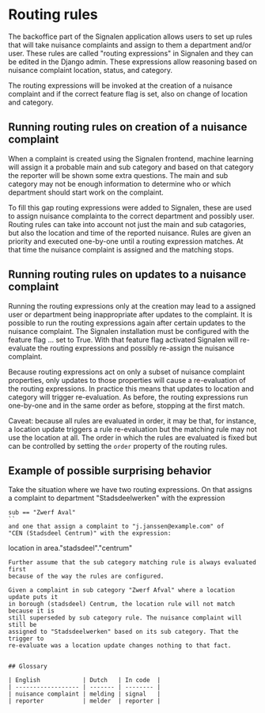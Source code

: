 # Routing rules
The backoffice part of the Signalen application allows users to set up rules
that will take nuisance complaints and assign to them a department
and/or user. These rules are called "routing expressions" in Signalen and they
can be edited in the Django admin. These expressions allow reasoning based on
nuisance complaint location, status, and category.

The routing expressions will be invoked at the creation of a nuisance complaint
and if the correct feature flag is set, also on change of location and category.


## Running routing rules on creation of a nuisance complaint
When a complaint is created using the Signalen frontend, machine learning will
assign it a probable main and sub category and based on that category the
reporter will be shown some extra questions. The main and sub category may not
be enough information to determine who or which department should start work on
the complaint. 

To fill this gap routing expressions were added to Signalen, these are used to
assign nuisance complainta to the correct department and possibly user. Routing
rules can take into account not just the main and sub catagories, but also the
location and time of the reported nuisance. Rules are given an priority and
executed  one-by-one until a routing expression matches. At that time the
nuisance complaint is assigned and the matching stops.


## Running routing rules on updates to a nuisance complaint
Running the routing expressions only at the creation may lead to a assigned user
or department being inappropriate after updates to the complaint. It is possible
to run the routing expressions again after certain updates to the nuisance
complaint. The Signalen installation must be configured with the feature flag
... set to True. With that feature flag activated Signalen will re-evaluate the
routing expressions and possibly re-assign the nuisance complaint.

Because routing expressions act on only a subset of nuisance complaint
properties, only updates to those properties will cause a re-evaluation of the
routing expressions. In practice this means that updates to location and
category will trigger re-evaluation. As before, the routing expressions run
one-by-one and in the same order as before, stopping at the first match.

Caveat: because all rules are evaluated in order, it may be that, for instance,
a location update triggers a rule re-evaluation but the matching rule may not
use the location at all. The order in which the rules are evaluated is fixed but
can be controlled by setting the `order` property of the routing rules.


## Example of possible surprising behavior
Take the situation where we have two routing expressions. On that
assigns a complaint to department "Stadsdeelwerken" with the expression
```
sub == "Zwerf Aval"
``
and one that assign a complaint to "j.janssen@example.com" of
"CEN (Stadsdeel Centrum)" with the expression:
```
location in area."stadsdeel"."centrum"
```
Further assume that the sub category matching rule is always evaluated first
because of the way the rules are configured.

Given a complaint in sub category "Zwerf Afval" where a location update puts it
in borough (stadsdeel) Centrum, the location rule will not match because it is
still superseded by sub category rule. The nuisance complaint will still be
assigned to "Stadsdeelwerken" based on its sub category. That the trigger to
re-evaluate was a location update changes nothing to that fact.


## Glossary

| English            | Dutch   | In code  |
| ------------------ | ------- | -------- |
| nuisance complaint | melding | signal   |
| reporter           | melder  | reporter |

